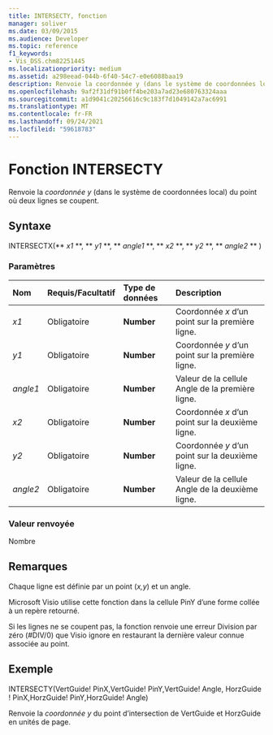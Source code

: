 ```yaml
---
title: INTERSECTY, fonction
manager: soliver
ms.date: 03/09/2015
ms.audience: Developer
ms.topic: reference
f1_keywords:
- Vis_DSS.chm82251445
ms.localizationpriority: medium
ms.assetid: a298eead-044b-6f40-54c7-e0e6088baa19
description: Renvoie la coordonnée y (dans le système de coordonnées local) du point où deux lignes se coupent.
ms.openlocfilehash: 9af2f31df91b0ff4be203a7ad23e680763324aaa
ms.sourcegitcommit: a1d9041c20256616c9c183f7d1049142a7ac6991
ms.translationtype: MT
ms.contentlocale: fr-FR
ms.lasthandoff: 09/24/2021
ms.locfileid: "59618783"
---
```

# <a name="intersecty-function"></a>Fonction INTERSECTY

Renvoie la  *coordonnée y*  (dans le système de coordonnées local) du point où deux lignes se coupent. 
  
## <a name="syntax"></a>Syntaxe

INTERSECTX(** *x1* **, ** *y1* **, ** *angle1* **, ** *x2* **, ** *y2* **, ** *angle2* ** ) 
  
### <a name="parameters"></a>Paramètres

|**Nom**|**Requis/Facultatif**|**Type de données**|**Description**|
|:-----|:-----|:-----|:-----|
| _x1_ <br/> |Obligatoire  <br/> |**Number** <br/> |Coordonnée  _x_ d’un point sur la première ligne.  <br/> |
| _y1_ <br/> |Obligatoire  <br/> |**Number** <br/> |Coordonnée  _y_ d’un point sur la première ligne.  <br/> |
| _angle1_ <br/> |Obligatoire  <br/> |**Number** <br/> | Valeur de la cellule Angle de la première ligne.  <br/> |
| _x2_ <br/> |Obligatoire  <br/> |**Number** <br/> |Coordonnée  _x_ d’un point sur la deuxième ligne.  <br/> |
| _y2_ <br/> |Obligatoire  <br/> |**Number** <br/> |Coordonnée  _y_ d’un point sur la deuxième ligne.  <br/> |
| _angle2_ <br/> |Obligatoire  <br/> |**Number** <br/> |Valeur de la cellule Angle de la deuxième ligne.  <br/> |
   
### <a name="return-value"></a>Valeur renvoyée

Nombre
  
## <a name="remarks"></a>Remarques

Chaque ligne est définie par un point (*x,y*) et un angle. 
  
Microsoft Visio utilise cette fonction dans la cellule PinY d’une forme collée à un repère retourné. 
  
Si les lignes ne se coupent pas, la fonction renvoie une erreur Division par zéro (#DIV/0) que Visio ignore en restaurant la dernière valeur connue associée au point. 
  
## <a name="example"></a>Exemple

INTERSECTY(VertGuide! PinX,VertGuide! PinY,VertGuide! Angle, HorzGuide ! PinX,HorzGuide! PinY,HorzGuide! Angle) 
  
Renvoie la  *coordonnée y*  du point d’intersection de VertGuide et HorzGuide en unités de page. 
  

